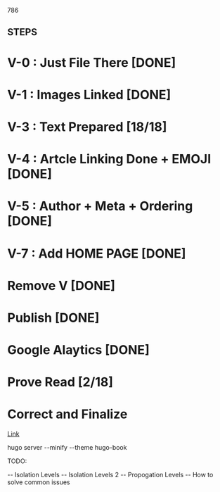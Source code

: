 786

## STEPS

# V-0 : Just File There [DONE]
# V-1 : Images Linked [DONE]
# V-3 : Text Prepared [18/18]
# V-4 : Artcle Linking Done + EMOJI [DONE]
# V-5 : Author + Meta + Ordering [DONE]
# V-7 : Add HOME PAGE [DONE]
# Remove V  [DONE]
# Publish [DONE]
# Google Alaytics [DONE]
# Prove Read [2/18]
# Correct and Finalize

[Link](https://resilience4j.readme.io/docs/examples)

hugo server --minify --theme hugo-book


TODO:

-- Isolation Levels
-- Isolation Levels 2
-- Propogation Levels
-- How to solve common issues